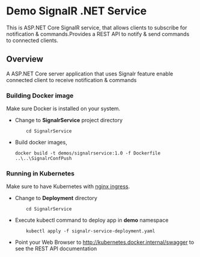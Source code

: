﻿# Demo SignalR .NET Service
This is ASP.NET Core SignalR  service, that allows clients to subscribe for notification & commands.Provides a REST API
to notify & send commands to connected clients. 
## Overview
A ASP.NET Core server application that uses Signalr feature enable connected client to receive notification & commands

### Building Docker image
Make sure Docker is installed on your system.
- Change to **SignalrService** project directory
	```shell
		cd SignalrService
	```
- Build docker images,
	```shell
	docker build -t demos/signalrservice:1.0 -f Dockerfile ..\..\SignalrConfPush
	```
### Running in Kubernetes
Make sure to have Kubernetes with [nginx ingress](https://kubernetes.github.io/ingress-nginx/deploy/).
- Change to **Deployment** directory
	```shell
		cd SignalrService
	```
- Execute kubectl command to deploy app in **demo** namespace
	```shell
		kubectl apply -f signalr-service-deployment.yaml	
	```
- Point your Web Browser to http://kubernetes.docker.internal/swagger to see the REST API documentation 
